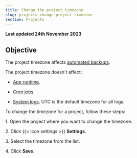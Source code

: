 ```yaml
---
title: Change the project timezone
slug: projects-change-project-timezone
section: Projects
---
```


**Last updated 24th November 2023**



## Objective  

The project timezone affects [automated backups](../projects-environments/backup).

The project timezone doesn't affect:

- [App runtime](../projects-create-apps/timezone).

- [Cron jobs](../create-apps/app-reference.md#crons).

- [System logs](../projects-increase-observability/logs). UTC is the default timezone for all logs.


To change the timezone for a project, follow these steps:

1\. Open the project where you want to change the timezone.

2\. Click {{< icon settings >}} **Settings**.

3\. Select the timezone from the list.

4\. Click **Save**.

